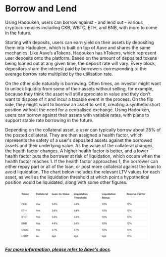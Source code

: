# Borrow and Lend

Using Hadouken, users can borrow against - and lend out - various cryptocurrencies including CKB, WBTC, ETH, and BNB, with more to come in the future.

Starting with deposits, users can earn yield on their assets by depositing them into Hadouken, which is built on top of Aave and shares the same mechanics. Like Aave’s aTokens, Hadouken has hTokens, which represent user deposits onto the platform. Based on the amount of deposited tokens being loaned out at any given time, the deposit rate will vary. Every block, depositors share the interest paid by borrowers corresponding to the average borrow rate multiplied by the utilisation rate.

On the other side naturally is borrowing. Often times, an investor might want to unlock liquidity from some of their assets without selling, for example, because they think the asset will still appreciate in value and they don't want to dispose of it and incur a taxable event in the process. On the flip side, they might want to borrow an asset to sell it, creating a synthetic short position without the need for a centralised exchange. Using Hadouken, users can borrow against their assets with variable rates, with plans to support stable rate borrowing in the future.

Depending on the collateral asset, a user can typically borrow about 35% of the posted collateral. They are then assigned a health factor, which represents the safety of a user's deposited assets against the borrowed assets and their underlying value. As the value of the collateral changes, the health factor changes. A higher health factor is better, and a lower health factor puts the borrower at risk of liquidation, which occurs when the health factor reaches 1. If the health factor approaches 1, the borrower can either repay part or all of the loan, or post more collateral against the loan to avoid liquidation. The chart below includes the relevant LTV values for each asset, as well as the liquidation threshold at which point a hypothetical position would be liquidated, along with some other figures.

<figure><img src="../.gitbook/assets/image.png" alt=""><figcaption></figcaption></figure>

[_**For more information, please refer to Aave's docs**_](https://docs.aave.com/faq/borrowing).
